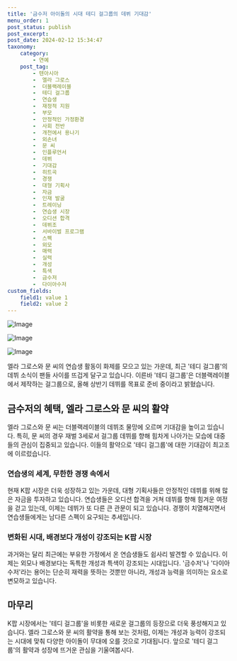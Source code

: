 ```yaml
---
title: '금수저 아이돌의 시대 테디 걸그룹의 데뷔 기대감'
menu_order: 1
post_status: publish
post_excerpt: 
post_date: 2024-02-12 15:34:47
taxonomy:
    category:
        - 연예
    post_tag:
        - 텐아시아
        -  엘라 그로스
        -  더블랙레이블
        -  테디 걸그룹
        -  연습생
        -  재정적 지원
        -  부모
        -  안정적인 가정환경
        -  사회 전반
        -  개천에서 용나기
        -  외손녀
        -  문 씨
        -  인플루언서
        -  데뷔
        -  기대감
        -  히트곡
        -  경쟁
        -  대형 기획사
        -  자금
        -  인재 발굴
        -  트레이닝
        -  연습생 시장
        -  오디션 합격
        -  데뷔조
        -  서바이벌 프로그램
        -  스펙
        -  외모
        -  매력
        -  실력
        -  개성
        -  특색
        -  금수저
        -  다이아수저
custom_fields:
    field1: value 1
    field2: value 2
---
```


![Image](https://ssl.pstatic.net/mimgnews/image/312/2024/02/12/0000648762_001_20240212130201346.jpg?type=w540)

![Image](https://mimgnews.pstatic.net/image/312/2024/02/12/0000648762_002_20240212130201376.jpg?type=w540)

![Image](https://ssl.pstatic.net/mimgnews/image/312/2024/02/12/0000648762_003_20240212130201402.jpg?type=w540)

엘라 그로스와 문 씨의 연습생 활동이 화제를 모으고 있는 가운데, 최근 '테디 걸그룹'의 데뷔 소식이 팬들 사이를 뜨겁게 달구고 있습니다. 이른바 '테디 걸그룹'은 더블랙레이블에서 제작하는 걸그룹으로, 올해 상반기 데뷔를 목표로 준비 중이라고 밝혔습니다.
## 금수저의 혜택, 엘라 그로스와 문 씨의 활약
엘라 그로스와 문 씨는 더블랙레이블의 데뷔조 물망에 오르며 기대감을 높이고 있습니다. 특히, 문 씨의 경우 재벌 3세로서 걸그룹 데뷔를 향해 힘차게 나아가는 모습에 대중들의 관심이 집중되고 있습니다. 이들의 활약으로 '테디 걸그룹'에 대한 기대감이 최고조에 이르렀습니다.
### 연습생의 세계, 무한한 경쟁 속에서
현재 K팝 시장은 더욱 성장하고 있는 가운데, 대형 기획사들은 안정적인 데뷔를 위해 많은 자금을 투자하고 있습니다. 연습생들은 오디션 합격을 거쳐 데뷔를 향해 힘겨운 여정을 걷고 있는데, 이제는 데뷔가 또 다른 큰 관문이 되고 있습니다. 경쟁이 치열해지면서 연습생들에게는 남다른 스펙이 요구되는 추세입니다.
### 변화된 시대, 배경보다 개성이 강조되는 K팝 시장
과거와는 달리 최근에는 부유한 가정에서 온 연습생들도 쉽사리 발견할 수 있습니다. 이제는 외모나 배경보다는 독특한 개성과 특색이 강조되는 시대입니다. '금수저'나 '다이아수저'라는 용어는 단순히 재력을 뜻하는 것뿐만 아니라, 개성과 능력을 의미하는 요소로 변모하고 있습니다.
## 마무리
K팝 시장에서는 '테디 걸그룹'을 비롯한 새로운 걸그룹의 등장으로 더욱 풍성해지고 있습니다. 엘라 그로스와 문 씨의 활약을 통해 보는 것처럼, 이제는 개성과 능력이 강조되는 시대에 맞춰 다양한 아이돌이 무대에 오를 것으로 기대됩니다. 앞으로 '테디 걸그룹'의 활약과 성장에 뜨거운 관심을 기울여봅시다.
